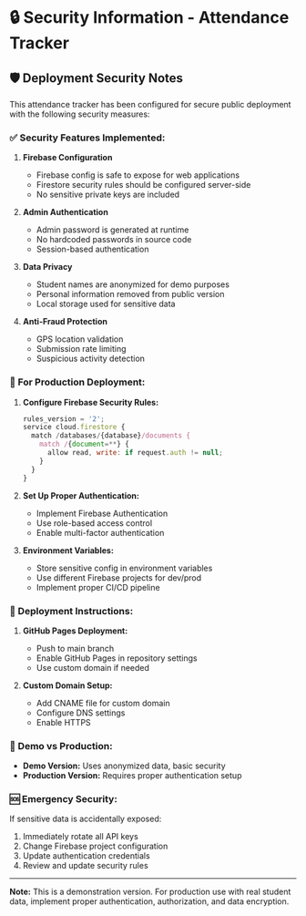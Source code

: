 # 🔒 Security Information - Attendance Tracker

## 🛡️ Deployment Security Notes

This attendance tracker has been configured for secure public deployment with the following security measures:

### ✅ Security Features Implemented:

1. **Firebase Configuration**
   - Firebase config is safe to expose for web applications
   - Firestore security rules should be configured server-side
   - No sensitive private keys are included

2. **Admin Authentication**
   - Admin password is generated at runtime
   - No hardcoded passwords in source code
   - Session-based authentication

3. **Data Privacy**
   - Student names are anonymized for demo purposes
   - Personal information removed from public version
   - Local storage used for sensitive data

4. **Anti-Fraud Protection**
   - GPS location validation
   - Submission rate limiting
   - Suspicious activity detection

### 🔧 For Production Deployment:

1. **Configure Firebase Security Rules:**
   ```javascript
   rules_version = '2';
   service cloud.firestore {
     match /databases/{database}/documents {
       match /{document=**} {
         allow read, write: if request.auth != null;
       }
     }
   }
   ```

2. **Set Up Proper Authentication:**
   - Implement Firebase Authentication
   - Use role-based access control
   - Enable multi-factor authentication

3. **Environment Variables:**
   - Store sensitive config in environment variables
   - Use different Firebase projects for dev/prod
   - Implement proper CI/CD pipeline

### 🚀 Deployment Instructions:

1. **GitHub Pages Deployment:**
   - Push to main branch
   - Enable GitHub Pages in repository settings
   - Use custom domain if needed

2. **Custom Domain Setup:**
   - Add CNAME file for custom domain
   - Configure DNS settings
   - Enable HTTPS

### 📝 Demo vs Production:

- **Demo Version:** Uses anonymized data, basic security
- **Production Version:** Requires proper authentication setup

### 🆘 Emergency Security:

If sensitive data is accidentally exposed:
1. Immediately rotate all API keys
2. Change Firebase project configuration
3. Update authentication credentials
4. Review and update security rules

---

**Note:** This is a demonstration version. For production use with real student data, implement proper authentication, authorization, and data encryption.
